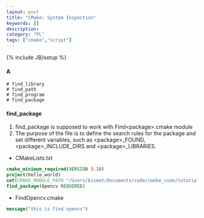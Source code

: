 ```yaml
--- 
layout: post 
title: "CMake: System Inspection" 
keywords: [] 
description: 
category: "PL"
tags: ["cmake","script"] 
--- 
```

{% include JB/setup %}


#### A

```shell
# find_library
# find_path
# find_program
# find_package
```





#### find\_package

1. find\_package is supposed to work with Find\<package\>.cmake module
2. The purpose of the file is to define the search rules for the package and set
   different variables, such as \<package\>\_FOUND, \<package\>\_INCLUDE_DIRS
   and \<package\>\_LIBRARIES.


- CMakeLists.txt

```cmake
cmake_minimum_required(VERSION 3.10)
project(hello_world)
set(CMAKE_MODULE_PATH "/Users/kismet/Documents/code/cmake_code/tutorial/CMake/Help/guide/tutorial/my_step/cmake/modules")
find_package(Opencv REQUIRED)
```

- FindOpencv.cmake

```cmake
message("this is find opencv")
```

